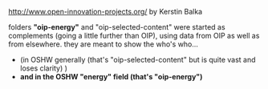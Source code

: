 http://www.open-innovation-projects.org/ by Kerstin Balka

folders **"oip-energy"** and "oip-selected-content" were started as complements (going a little further than OIP), using data from OIP as well as from elsewhere. they are meant to show the who's who... 

- (in OSHW generally (that's "oip-selected-content" but is quite vast and loses clarity) )
- **and in the OSHW "energy" field (that's "oip-energy")**
